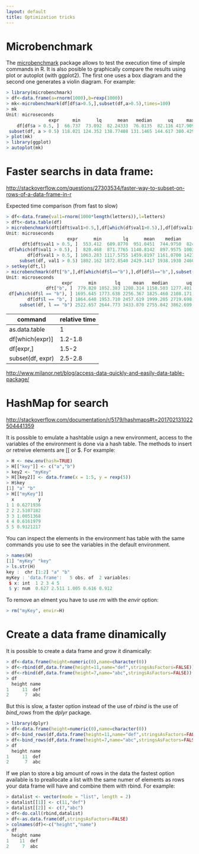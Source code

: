 ```yaml
---
layout: default
title: Optimization tricks
---
```


# Microbenchmark

The [microbenchmark](https://cran.r-project.org/web/packages/microbenchmark/) package allows to test the execution time of simple commands in R. It is also posible to graphically compare the results using plot or autoplot (with ggplot2). The first one uses a box diagram and the second one generates a violin diagram.
For example:
```R
> library(microbenchmark)
> df<-data.frame(a=rnorm(1000),b=rexp(1000))
> mk<-microbenchmark(df[df$a>0.5,],subset(df,a>0.5),times=100)
> mk
Unit: microseconds
                expr     min      lq      mean   median      uq     max neval
    df[df$a > 0.5, ]  66.737  73.092  82.24333  76.8135  82.116 417.909   100
 subset(df, a > 0.5) 118.021 124.352 138.77408 131.1465 144.617 380.429   100
> plot(mk)
> library(ggplot)
> autoplot(mk)
```




# Faster searchs in data frame:

http://stackoverflow.com/questions/27303534/faster-way-to-subset-on-rows-of-a-data-frame-in-r

Expected time comparison (from fast to slow)
```R
> df<-data.frame(val1=rnorm(1000*length(letters)),l=letters)
> dft<-data.table(df)
> microbenchmark(dft[dft$val1>0.5,],df[which(df$val1>0.5),],df[df$val1>0.5,],subset(df,val1>0.5),times=1000)
Unit: microseconds
                       expr      min        lq      mean    median       uq       max  neval
      dft[dft$val1 > 0.5, ]  553.412  689.8770  951.0451  744.9750  824.997  48782.01  1000
 df[which(df$val1 > 0.5), ]  820.468  871.7765 1140.8142  897.9575 1003.746  45858.08  1000
        df[df$val1 > 0.5, ] 1063.283 1117.5755 1459.8197 1161.0700 1427.850  46410.95  1000
     subset(df, val1 > 0.5) 1802.162 1872.8540 2429.1417 1938.1930 2460.903  48076.26  1000
> setkey(dft,l)
> microbenchmark(dft["b",],df[which(df$l=="b"),],df[df$l=="b",],subset(df,l=="b"),times=1000)
Unit: microseconds
                     expr      min       lq     mean   median       uq      max  neval
               dft["b", ]  779.820 1052.383 1208.314 1158.503 1277.401  4550.64  1000
 df[which(df$l == "b"), ] 1695.645 1773.638 2256.367 1825.460 2108.171 48292.90  1000
        df[df$l == "b", ] 1864.640 1953.710 2457.619 1999.205 2719.698 54131.61  1000
     subset(df, l == "b") 2522.657 2644.773 3433.870 2755.842 3862.699 50394.92  1000
```


| command | relative time |
|---------|---------------|
| as.data.table | 1 |
| df[which(expr)] | 1.2-1.8 |
| df[expr,] | 1.5-2 |
| subset(df, expr) | 2.5-2.8 |

http://www.milanor.net/blog/access-data-quickly-and-easily-data-table-package/

# HashMap for search

http://stackoverflow.com/documentation/r/5179/hashmaps#t=201702131022504441359

It is possible to emulate a hashtable usign a new environment, access to the variables of the environment is done via a hash table.
The methods to insert or retreive elements are [[ or $. For example:

```R
> H <- new.env(hash=TRUE)
> H[["key"]] <- c("a","b")
> key2 <- "myKey"
> H[[key2]] <- data.frame(x = 1:5, y = rexp(5))
> H$key
[1] "a" "b"
> H[["myKey"]]
  x         y
1 1 0.6271936
2 2 2.5107182
3 3 1.0051368
4 4 0.6161979
5 5 0.9121217
```

You can inspect the elements in the environment has table with the same commands you use to see the variables in the default environment.
```R
> names(H)
[1] "myKey" "key"  
> ls.str(H)
key :  chr [1:2] "a" "b"
myKey : 'data.frame':	5 obs. of  2 variables:
 $ x: int  1 2 3 4 5
 $ y: num  0.627 2.511 1.005 0.616 0.912
```

To remove an elment you have to use _rm_ with the _envir_ option:
```R
> rm("myKey", envir=H)
```


# Create a data frame dinamically

It is possible to create a data frame and grow it dinamically:
```R
> df<-data.frame(height=numeric(0),name=character(0))
> df<-rbind(df,data.frame(height=11,name="def",stringsAsFactors=FALSE))
> df<-rbind(df,data.frame(height=7,name="abc",stringsAsFactors=FALSE))
> df
  height name
1     11  def
2      7  abc

```

But this is slow, a faster option instead of the use of *rbind* is the use of *bind_rows* from the *dplyr* package.
```R
> library(dplyr)
> df<-data.frame(height=numeric(0),name=character(0))
> df<-bind_rows(df,data.frame(height=11,name="def",stringsAsFactors=FALSE))
> df<-bind_rows(df,data.frame(height=7,name="abc",stringsAsFactors=FALSE))
> df
  height name
1     11  def
2      7  abc
```

If we plan to store a big amount of rows in the data the fastest option available is to preallocate a list with the same numer of elements as rows your data frame will have and combine them with rbind. For example:
```R
> datalist <- vector(mode = "list", length = 2)
> datalist[[1]] <- c(11,"def")
> datalist[[2]] <- c(7,"abc")
> df<-do.call(rbind,datalist)
> df<-as.data.frame(df,stringsAsFactors=FALSE)
> colnames(df)<-c("height","name")
> df
  height name
1    11  def
2     7  abc
```


